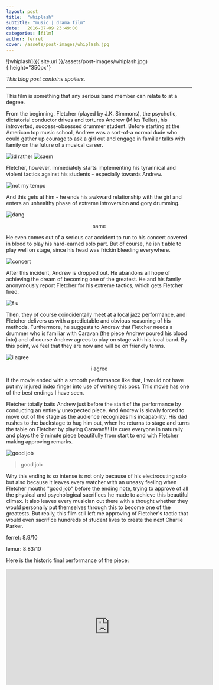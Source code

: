 ```yaml
---
layout: post
title:  "whiplash"
subtitle: "music | drama film"
date:   2016-07-09 23:49:00
categories: [film]
author: ferret
cover: /assets/post-images/whiplash.jpg
---
```


![whiplash]({{ site.url }}/assets/post-images/whiplash.jpg){:height="350px"}

*This blog post contains spoilers.*


---
This film is something that any serious band member can relate to at a degree. 

From the beginning, Fletcher (played by J.K. Simmons), the psychotic, dictatorial conductor drives and tortures Andrew (Miles Teller), his introverted, success-obsessed drummer student. Before starting at the American top music school, Andrew was a sort-of-a normal dude who could gather up courage to ask a girl out and engage in familiar talks with family on the future of a musical career.

![id rather](http://imoviequotes.com/wp-content/uploads/2015/02/201-Whiplash-quotes.gif)
![saem](http://imoviequotes.com/wp-content/uploads/2015/02/202-Whiplash-quotes.gif)

Fletcher, however, immediately starts implementing his tyrannical and violent tactics against his students - especially towards Andrew. 

![not my tempo](https://67.media.tumblr.com/97bf99f61232b4f9354a834ff4d6c876/tumblr_nk8qb5GpKP1r9pgnno1_500.gif)

And this gets at him - he ends his awkward relationship with the girl and enters an unhealthy phase of extreme introversion and gory drumming. 

![dang](https://66.media.tumblr.com/07b50157f1061e8fa1501b574036605d/tumblr_nksu4lpSJU1u9u8o0o1_500.gif)

<center> same </center>

He even comes out of a serious car accident to run to his concert covered in blood to play his hard-earned solo part. But of course, he isn't able to play well on stage, since his head was frickin bleeding everywhere.

![concert](http://basementrejects.com/wp-content/uploads/2015/03/whiplash-2014-movie-review-car-accident-playing-drums-bloody-andrew-neiman-miles-teller.jpg)

After this incident, Andrew is dropped out. He abandons all hope of achieving the dream of becoming one of the greatest. He and his family anonymously report Fletcher for his extreme tactics, which gets Fletcher fired. 

![f u](https://66.media.tumblr.com/e9bb3986a2a0c6407e611624345a9221/tumblr_nnearoe9Aj1tm0p2po1_500.gif)

Then, they of course coincidentally meet at a local jazz performance, and Fletcher delivers us with a predictable and obvious reasoning of his methods. Furthermore, he suggests to Andrew that Fletcher needs a drummer who is familiar with Caravan (the piece Andrew poured his blood into) and of course Andrew agrees to play on stage with his local band. By this point, we feel that they are now and will be on friendly terms.

![i agree](http://bumfuzzledjane.com/wp-content/uploads/2015/03/tumblr_ni3nus1Kwp1u0y8l9o1_500.gif)

<center> i agree </center>

If the movie ended with a smooth performance like that, I would not have put my injured index finger into use of writing this post. This movie has one of the best endings I have seen.

Fletcher totally baits Andrew just before the start of the performance by conducting an entirely unexpected piece. And Andrew is slowly forced to move out of the stage as the audience recognizes his incapability. His dad rushes to the backstage to hug him out, when he returns to stage and turns the table on Fletcher by playing Caravan!!! He cues everyone in naturally and plays the 9 minute piece beautifully from start to end with Fletcher making approving remarks.

![good job](https://66.media.tumblr.com/57f84ef413b9c7d7ce7b2f7a7588dcdb/tumblr_njyxa59fai1rn40rmo1_500.gif)

>good job

Why this ending is so intense is not only because of his electrocuting solo but also because it leaves every watcher with an uneasy feeling when Fletcher mouths "good job" before the ending note, trying to approve of all the physical and psychological sacrifices he made to achieve this beautiful climax. It also leaves every musician out there with a thought whether they would personally put themselves through this to become one of the greatests. But really, this film still left me approving of Fletcher's tactic that would even sacrifice hundreds of student lives to create the next Charlie Parker.

ferret: 8.9/10

lemur: 8.83/10

Here is the historic final performance of the piece:

<center><iframe width="560" height="315" src="https://www.youtube.com/embed/TS-G4UQTfUo" frameborder="0" allowfullscreen></iframe></center>
